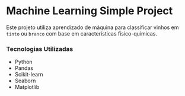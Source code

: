 #  Machine Learning Simple Project

Este projeto utiliza aprendizado de máquina para classificar vinhos em `tinto` ou `branco` com base em características físico-químicas.

### Tecnologias Utilizadas
- Python
- Pandas
- Scikit-learn
- Seaborn
- Matplotlib

